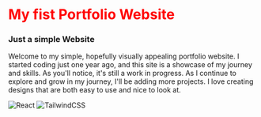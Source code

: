 <h1 style="color:red">My fist Portfolio Website</h1>


### Just a simple Website
Welcome to my simple, hopefully visually appealing portfolio website. I started coding just one year ago, and this site is a showcase of my journey and skills.
As you'll notice, it's still a work in progress. As I continue to explore and grow in my journey, I'll be adding more projects.  I love creating designs that are both easy to use and nice to look at.

![React](https://img.shields.io/badge/React-17.0.2-61DAFB)
![TailwindCSS](https://img.shields.io/badge/TailwindCSS-2.2.19-38B2AC)


